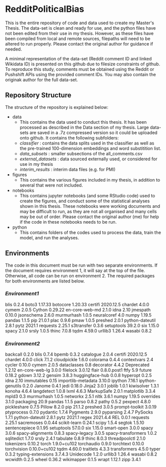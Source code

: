 # RedditPoliticalBias

This is the entire repository of code and data used to create my Master's Thesis. The data-set is clean and ready for use, and the python files have not been edited from their use in my thesis. However, as these files have been compiled from local and remote sources, filepaths will need to be altered to run properly. Please contact the original author for guidance if needed.

A minimal representation of the data-set (Reddit comment ID and linked Wikidata ID) is presented on this github due to filesize constraints of github. To reproduce this study, comments must be obtained using the Reddit or Pushshift APIs using the provided comment IDs. You may also contain the originak author for the full data-set.

## Repository Structure

The structure of the repository is explained below:

* data
	* This contains the data used to conduct this thesis. It has been processed as described in the Data section of my thesis. Large data-sets are saved in a .7z compressed version so it could be uploaded onto github. It contains the following subfolders:
	* *classifier* : contains the data splits used in the classifier as well as the pre-trained 100-dimension embeddings and word substitition list.
	* *data_subsets* : smaller subsections of the all_comments.csv
	* *external_datasets* : data sourced externally used, or considered for use in my thesis
	* *interim_results* : interim data files (e.g. for PMI)
* figures
	* This contains the various figures included in my thesis, in addition to several that were not included.
* notebooks
	* This contains jupyter notebooks (and some RStudio code) used to create the figures, and conduct some of the statistical analyses shown in this thesis. These notebooks were working documents and may be difficult to run, as they are not all organised and many cells may be out of order. Please contact the original author (me) for help if the code in these notebooks needs to be run.
* python
	* This contains folders of the codes used to process the data, train the model, and run the analyses.

## Environments

The code in this document must be run with two separate environments. If the document requires environment 1, it will say at the top of the file. Otherwise, all code can be run on environment 2. The required packages for both environments are listed below.

### *Environment1*

blis            0.2.4
boto3           1.17.33
botocore        1.20.33
certifi         2020.12.5
chardet         4.0.0
cymem           2.0.5
Cython          0.29.22
en-core-web-md  2.1.0
idna            2.10
jmespath        0.10.0
jsonschema      2.6.0
murmurhash      1.0.5
neuralcoref     4.0
numpy           1.19.5
pandas          1.1.5
pip             21.0.1
plac            0.9.6
pmaw            1.0.5
preshed         2.0.1
python-dateutil 2.8.1
pytz            2021.1
requests        2.25.1
s3transfer      0.3.6
setuptools      39.2.0
six             1.15.0
spacy           2.1.0
srsly           1.0.5
thinc           7.0.8
tqdm            4.59.0
urllib3         1.26.4
wasabi          0.8.2

### *Environment2*

backcall           0.2.0
blis               0.7.4
bpemb              0.3.2
catalogue          2.0.4
certifi            2020.12.5
chardet            4.0.0
click              7.1.2
cloudpickle        1.6.0
colorama           0.4.4
contextvars        2.4
cycler             0.10.0
cymem              2.0.5
dataclasses        0.8
decorator          4.4.2
Deprecated         1.2.12
en-core-web-lg     3.0.0
filelock           3.0.12
flair              0.8.0.post1
ftfy               5.9
future             0.18.2
gdown              3.12.2
gensim             3.8.3
huggingface-hub    0.0.8
hyperopt           0.2.5
idna               2.10
immutables         0.15
importlib-metadata 3.10.0
ipython            7.16.1
ipython-genutils   0.2.0
Janome             0.4.1
jedi               0.18.0
Jinja2             3.0.1
joblib             1.0.1
kiwisolver         1.3.1
konoha             4.6.4
langdetect         1.0.8
lxml               4.6.3
MarkupSafe         2.0.1
matplotlib         3.3.4
mpld3              0.3
murmurhash         1.0.5
networkx           2.5.1
nltk               3.6.1
numpy              1.19.5
overrides          3.1.0
packaging          20.9
pandas             1.1.5
parso              0.8.2
pathy              0.5.2
pexpect            4.8.0
pickleshare        0.7.5
Pillow             8.2.0
pip                21.1.2
preshed            3.0.5
prompt-toolkit     3.0.19
ptyprocess         0.7.0
pydantic           1.7.4
Pygments           2.9.0
pyparsing          2.4.7
PySocks            1.7.1
python-dateutil    2.8.1
pytz               2021.1
regex              2021.4.4
REL                0.0.1
requests           2.25.1
sacremoses         0.0.44
scikit-learn       0.24.1
scipy              1.5.4
segtok             1.5.10
sentencepiece      0.1.95
setuptools         57.0.0
six                1.15.0
smart-open         3.0.0
spacy              3.0.6
spacy-alignments   0.8.3
spacy-legacy       3.0.5
spacy-transformers 1.0.2
sqlitedict         1.7.0
srsly              2.4.1
tabulate           0.8.9
thinc              8.0.3
threadpoolctl      2.1.0
tokenizers         0.10.2
torch              1.9.0+cu102
torchaudio         0.9.0
torchtext          0.10.0
torchvision        0.10.0+cu102
tqdm               4.60.0
traitlets          4.3.3
transformers       4.5.0
typer              0.3.2
typing-extensions  3.7.4.3
Unidecode          1.2.0
urllib3            1.26.4
wasabi             0.8.2
wcwidth            0.2.5
wheel              0.36.2
wikimapper         0.1.5
wrapt              1.12.1
zipp               3.4.1
